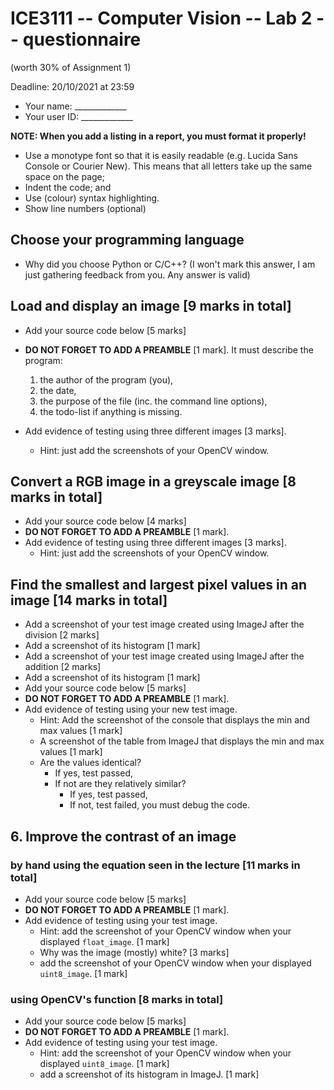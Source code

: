 # ICE3111 -- Computer Vision -- Lab 2 -- questionnaire

(worth 30% of Assignment 1)

Deadline: 20/10/2021 at 23:59

- Your name: \_\_\_\_\_\_\_\_\_\_\_\_\_
- Your user ID: \_\_\_\_\_\_\_\_\_\_\_\_\_


**NOTE: When you add a listing in a report, you must format it properly!**
- Use a monotype font so that it is easily readable (e.g. Lucida Sans Console or Courier New). This means that all letters take up the same space on the page;
- Indent the code; and
- Use (colour) syntax highlighting.
- Show line numbers (optional)

## Choose your programming language

- Why did you choose Python or C/C++?
(I won't mark this answer, I am just gathering feedback from you. Any answer is valid)


## Load and display an image [9 marks in total]

- Add your source code below [5 marks]
- **DO NOT FORGET TO ADD A PREAMBLE** [1 mark]. It must describe the program:

    1. the author of the program (you),
    2. the date,
    3. the purpose of the file (inc. the command line options),
    4. the todo-list if anything is missing.

- Add evidence of testing using three different images [3 marks].
    - Hint: just add the screenshots of your OpenCV window.

## Convert a RGB image in a greyscale image [8 marks in total]

- Add your source code below [4 marks]
- **DO NOT FORGET TO ADD A PREAMBLE** [1 mark].
- Add evidence of testing using three different images [3 marks].
    - Hint: just add the screenshots of your OpenCV window.

## Find the smallest and largest pixel values in an image [14 marks in total]

- Add a screenshot of your test image created using ImageJ after the division [2 marks]
- Add a screenshot of its histogram [1 mark]
- Add a screenshot of your test image created using ImageJ after the addition [2 marks]
- Add a screenshot of its histogram [1 mark]
- Add your source code below [5 marks]
- **DO NOT FORGET TO ADD A PREAMBLE** [1 mark].
- Add evidence of testing using your new test image.
    - Hint: Add the screenshot of the console that displays the min and max values [1 mark]
    - A screenshot of the table from ImageJ that displays the min and max values [1 mark]
    - Are the values identical?
        - If yes, test passed,
        - If not are they relatively similar?
            - If yes, test passed,
            - If not, test failed, you must debug the code.

## 6. Improve the contrast of an image

### by hand using the equation seen in the lecture [11 marks in total]

- Add your source code below [5 marks]
- **DO NOT FORGET TO ADD A PREAMBLE** [1 mark].
- Add evidence of testing using your test image.
    - Hint: add the screenshot of your OpenCV window when your displayed `float_image`. [1 mark]
    - Why was the image (mostly) white? [3 marks]
    - add the screenshot of your OpenCV window when your displayed `uint8_image`. [1 mark]

### using OpenCV's function [8 marks in total]

- Add your source code below [5 marks]
- **DO NOT FORGET TO ADD A PREAMBLE** [1 mark].
- Add evidence of testing using your test image.
    - Hint: add the screenshot of your OpenCV window when your displayed `uint8_image`. [1 mark]
    - add a screenshot of its histogram in ImageJ. [1 mark]
